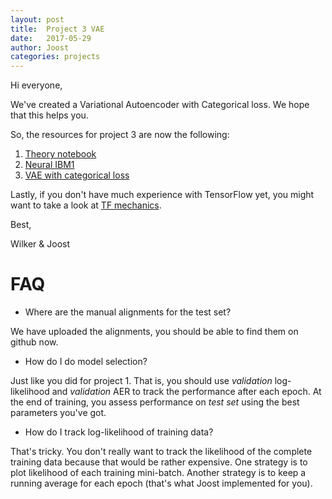 ```yaml
---
layout: post
title:  Project 3 VAE
date:   2017-05-29
author: Joost
categories: projects
---
```


Hi everyone,

We've created a Variational Autoencoder with Categorical loss. We hope that this helps you.

So, the resources for project 3 are now the following:

1. [Theory notebook](https://github.com/uva-slpl/nlp2/blob/gh-pages/resources/project_neuralibm/theory.ipynb) 
2. [Neural IBM1](https://github.com/uva-slpl/nlp2/blob/gh-pages/resources/project_neuralibm/neural-ibm1.ipynb)
3. [VAE with categorical loss](https://github.com/uva-slpl/nlp2/blob/gh-pages/resources/project_neuralibm/vae.ipynb) 


Lastly, if you don't have much experience with TensorFlow yet, you might want to take a look at [TF mechanics](https://www.tensorflow.org/get_started/mnist/mechanics).



Best,

Wilker & Joost


# FAQ

* Where are the manual alignments for the test set?

We have uploaded the alignments, you should be able to find them on github now.

* How do I do model selection?

Just like you did for project 1. That is, you should use *validation* log-likelihood and *validation* AER to track the performance after each epoch. At the end of training, you assess performance on *test set* using the best parameters you've got.

* How do I track log-likelihood of training data?

That's tricky. You don't really want to track the likelihood of the complete training data because that would be rather expensive. One strategy is to plot likelihood of each training mini-batch. Another strategy is to keep a running average for each epoch (that's what Joost implemented for you). 



